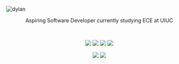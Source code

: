 ![dylan](https://user-images.githubusercontent.com/3408480/145767802-2eb8e5b4-e364-441e-9bc1-aa254f872c34.png)

<p align="center">
  Aspiring Software Developer currently studying ECE at UIUC
</p>

<p align="center">
  <br/>
  <p align="center">
    <img src="https://img.shields.io/badge/Python-007ACC?style=for-the-badge&logo=python&logoColor=blue" />
    <img src="https://img.shields.io/badge/Java-F7DF1E?style=for-the-badge&logo=java&logoColor=orange" />
    <img src="https://img.shields.io/badge/C-F7DF1E?style=for-the-badge&logo=c&logoColor=white" />
    <img src="https://img.shields.io/badge/C++-F7DF1E?style=for-the-badge&logo=java&logoColor=black" />
</p>

<p align="center">
    <img src="https://img.shields.io/badge/React-20232A?style=for-the-badge&logo=react&logoColor=61DAFB" />
    <img src="https://img.shields.io/badge/Node.js-43853D?style=for-the-badge&logo=node.js&logoColor=white" />
</p>
</p>

<!--
**DylanLee2/DylanLee2** is a ✨ _special_ ✨ repository because its `README.md` (this file) appears on your GitHub profile.

Here are some ideas to get you started:

- 🔭 I’m currently working on ...
- 🌱 I’m currently learning ...
- 👯 I’m looking to collaborate on ...
- 🤔 I’m looking for help with ...
- 💬 Ask me about ...
- 📫 How to reach me: ...
- 😄 Pronouns: ...
- ⚡ Fun fact: ...
-->

